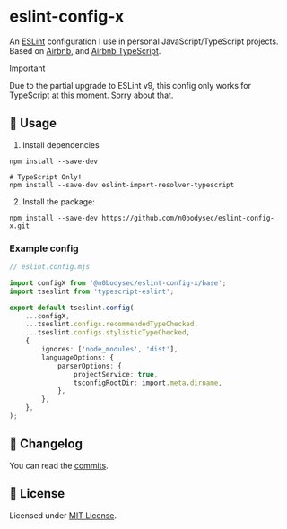 # eslint-config-x

An [ESLint](https://eslint.org/) configuration I use in personal JavaScript/TypeScript projects.  
Based on [Airbnb](https://github.com/airbnb/javascript), and [Airbnb TypeScript](https://github.com/claabs/eslint-config-airbnb-typescript-x).

> [!IMPORTANT]
> Due to the partial upgrade to ESLint v9, this config only works for TypeScript at this moment. Sorry about that.

## 🚀 Usage

1. Install dependencies
```shell
npm install --save-dev

# TypeScript Only!
npm install --save-dev eslint-import-resolver-typescript
```

2. Install the package:
```shell
npm install --save-dev https://github.com/n0bodysec/eslint-config-x.git
```

### Example config

```ts
// eslint.config.mjs

import configX from '@n0bodysec/eslint-config-x/base';
import tseslint from 'typescript-eslint';

export default tseslint.config(
	...configX,
	...tseslint.configs.recommendedTypeChecked,
	...tseslint.configs.stylisticTypeChecked,
	{
		ignores: ['node_modules', 'dist'],
		languageOptions: {
			parserOptions: {
				projectService: true,
				tsconfigRootDir: import.meta.dirname,
			},
		},
	},
);
```

## 📝 Changelog

You can read the [commits](../../commits).

## 📜 License

Licensed under [MIT License](LICENSE.md).
